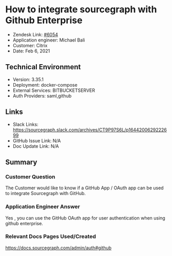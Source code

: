 # How to integrate sourcegraph with Github Enterprise <!-- Ticket Title  Hint: include keywords to make it searchable -->

- Zendesk Link: [#6054](https://sourcegraph.zendesk.com/agent/tickets/6054)
- Application engineer: Michael Bali
- Customer: Citrix <!-- Redact if this contains personally identifying information -->
- Date: Feb 6, 2021

<!-- Data populated from integration, speak to Ben Gordon or Michael Bali if not working -->
<!-- During Internal team trial, fill missing data manually (we are waiting for all data to sync) -->

## Technical Environment
- Version: 3.35.1​
- Deployment: docker-compose
- External Services: BITBUCKETSERVER
- Auth Providers: saml,github


## Links
<!-- Data for application engineer manual entry -->
- Slack Links: https://sourcegraph.slack.com/archives/CT9P97S6L/p1644200629222699
- GitHub Issue Link: N/A
- Doc Update Link: N/A

## Summary
### Customer Question
The Customer would like to know if a GitHub App / OAuth app can be used to integrate Sourcegraph with GitHub.

### Application Engineer Answer
Yes , you can use the GitHub OAuth app for user authentication when using github enterprise.

### Relevant Docs Pages Used/Created
https://docs.sourcegraph.com/admin/auth#github

<!-- Once complete, upload a copy to https://github.com/sourcegraph/support-tools-internal/tree/main/resolved-tickets as a .md file -->
<!-- Name the file 6054.md -->
